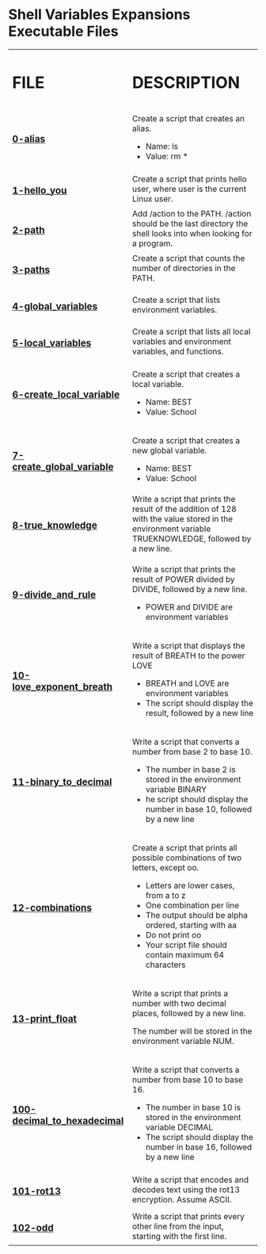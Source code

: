 <h1>Shell Variables Expansions Executable Files</h1>
<table>
    <tr>
        <td><h1><strong>FILE</strong></h1></td>
        <td><h1><strong>DESCRIPTION</strong></h1></td>
    </tr>
    <tr>
        <td><h3><a href="https://github.com/LivingDemonness28/alx-system_engineering-devops/blob/main/0x03-shell_variables_expansions/0-alias" target="_blank">0-alias</a></h3></td>
        <td>
        <p>Create a script that creates an alias.</p>
        <ul>
            <li>Name: ls</li>
            <li>Value: rm *</li>
        </ul>
        </td>
    </tr>
    <tr>
        <td><h3><a href="https://github.com/LivingDemonness28/alx-system_engineering-devops/blob/main/0x03-shell_variables_expansions/1-hello_you" target="_blank">1-hello_you</a></h3></td>
        <td>Create a script that prints hello user, where user is the current Linux user.</td>
    </tr>
    <tr>
        <td><h3><a href="https://github.com/LivingDemonness28/alx-system_engineering-devops/blob/main/0x03-shell_variables_expansions/2-path" target="_blank">2-path</a></h3></td>
        <td>Add /action to the PATH. /action should be the last directory the shell looks into when looking for a program.</td>
    </tr>
    <tr>
        <td><h3><a href="https://github.com/LivingDemonness28/alx-system_engineering-devops/blob/main/0x03-shell_variables_expansions/3-paths" target="_blank">3-paths</a></h3></td>
        <td>Create a script that counts the number of directories in the PATH.</td>
    </tr>
    <tr>
        <td><h3><a href="https://github.com/LivingDemonness28/alx-system_engineering-devops/blob/main/0x03-shell_variables_expansions/4-global_variables" target="_blank">4-global_variables</a></h3></td>
        <td>Create a script that lists environment variables.</td>
    </tr>
    <tr>
        <td><h3><a href="https://github.com/LivingDemonness28/alx-system_engineering-devops/blob/main/0x03-shell_variables_expansions/5-local_variables" target="_blank">5-local_variables</a></h3></td>
        <td>Create a script that lists all local variables and environment variables, and functions.</td>
    </tr>
    <tr>
        <td><h3><a href="https://github.com/LivingDemonness28/alx-system_engineering-devops/blob/main/0x03-shell_variables_expansions/6-create_local_variable" target="_blank">6-create_local_variable</a></h3></td>
        <td>
        <p>Create a script that creates a local variable.</p>
        <ul>
            <li>Name: BEST</li>
            <li>Value: School</li>
        </ul>
        </td>
    </tr>
    <tr>
        <td><h3><a href="https://github.com/LivingDemonness28/alx-system_engineering-devops/blob/main/0x03-shell_variables_expansions/7-create_global_variable" target="_blank">7-create_global_variable</a></h3></td>
        <td>
        <p>Create a script that creates a new global variable.</p>
        <ul>
            <li>Name: BEST</li>
            <li>Value: School</li>
        </ul>
        </td>
    </tr>
    <tr>
        <td><h3><a href="https://github.com/LivingDemonness28/alx-system_engineering-devops/blob/main/0x03-shell_variables_expansions/8-true_knowledge" target="_blank">8-true_knowledge</a></h3></td>
        <td>Write a script that prints the result of the addition of 128 with the value stored in the environment variable TRUEKNOWLEDGE, followed by a new line.</td>
    </tr>
    <tr>
        <td><h3><a href="https://github.com/LivingDemonness28/alx-system_engineering-devops/blob/main/0x03-shell_variables_expansions/9-divide_and_rule" target="_blank">9-divide_and_rule</a></h3></td>
        <td>
        <p>Write a script that prints the result of POWER divided by DIVIDE, followed by a new line.</p>
        <ul>
        <li>POWER and DIVIDE are environment variables</li>
        </ul>
        </td>
    </tr>
    <tr>
        <td><h3><a href="https://github.com/LivingDemonness28/alx-system_engineering-devops/blob/main/0x03-shell_variables_expansions/10-love_exponent_breath" target="_blank">10-love_exponent_breath</a></h3></td>
        <td>
        <p>Write a script that displays the result of BREATH to the power LOVE</p>
        <ul>
        <li>BREATH and LOVE are environment variables</li>
        <li>The script should display the result, followed by a new line</li>
        </ul>
        </td>
    </tr>
    <tr>
        <td><h3><a href="https://github.com/LivingDemonness28/alx-system_engineering-devops/blob/main/0x03-shell_variables_expansions/11-binary_to_decimal" target="_blank">11-binary_to_decimal</a></h3></td>
        <td>
        <p>Write a script that converts a number from base 2 to base 10.</p>
        <ul>
        <li>The number in base 2 is stored in the environment variable BINARY</li>
        <li>he script should display the number in base 10, followed by a new line</li>
        </ul>
        </td>
    </tr>
    <tr>
        <td><h3><a href="https://github.com/LivingDemonness28/alx-system_engineering-devops/blob/main/0x03-shell_variables_expansions/12-combinations" target="_blank">12-combinations</a></h3></td>
        <td>
        <p>Create a script that prints all possible combinations of two letters, except oo.</p>
        <ul>
        <li>Letters are lower cases, from a to z</li>
        <li>One combination per line</li>
        <li>The output should be alpha ordered, starting with aa</li>
        <li>Do not print oo</li>
        <li>Your script file should contain maximum 64 characters</li>
        </ul>
        </td>
    </tr>
    <tr>
        <td><h3><a href="https://github.com/LivingDemonness28/alx-system_engineering-devops/blob/main/0x03-shell_variables_expansions/13-print_float" target="_blank">13-print_float</a></h3></td>
        <td>
        <p>Write a script that prints a number with two decimal places, followed by a new line.</p>
        <p>The number will be stored in the environment variable NUM.</p>
        </td>
    </tr>
    <tr>
        <td><h3><a href="https://github.com/LivingDemonness28/alx-system_engineering-devops/blob/main/0x03-shell_variables_expansions/100-decimal_to_hexadecimal" target="_blank">100-decimal_to_hexadecimal</a></h3></td>
        <td>
        <p>Write a script that converts a number from base 10 to base 16.</p>
        <ul>
            <li>The number in base 10 is stored in the environment variable DECIMAL</li>
            <li>The script should display the number in base 16, followed by a new line</li>
        </ul>
        </td>
    </tr>
    <tr>
        <td><h3><a href="https://github.com/LivingDemonness28/alx-system_engineering-devops/blob/main/0x03-shell_variables_expansions/101-rot13" target="_blank">101-rot13</a></h3></td>
        <td>Write a script that encodes and decodes text using the rot13 encryption. Assume ASCII.</td>
    </tr>
    <tr>
        <td><h3><a href="https://github.com/LivingDemonness28/alx-system_engineering-devops/blob/main/0x03-shell_variables_expansions/102-odd" target="_blank">102-odd</a></h3></td>
        <td>Write a script that prints every other line from the input, starting with the first line.</td>
    </tr>
</table>